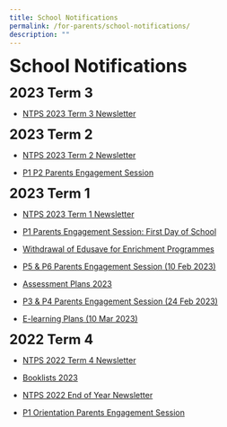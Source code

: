 ```yaml
---
title: School Notifications
permalink: /for-parents/school-notifications/
description: ""
---
```

**<font size="6">School Notifications</font>**

**<font size="5">2023 Term 3</font>**
* [NTPS 2023 Term 3 Newsletter](https://drive.google.com/file/d/1ljGhdQ_rBzqnSXC81k__gO7rc8z1_D6K/view?usp=drive_link)


**<font size="5">2023 Term 2</font>**
* [NTPS 2023 Term 2 Newsletter](https://drive.google.com/file/d/1webEHl03bxqleUiLuKO41XkWTrtLK9SR/view?usp=drive_link)

* [P1 P2 Parents Engagement Session](https://for.edu.sg/p1p2parentengagement2023)

**<font size="5">2023 Term 1</font>**

* [NTPS 2023 Term 1 Newsletter](https://drive.google.com/file/d/1yu84Bvew3ef2B-5nnYo0cNKAKQba5Jtq/view?usp=drive_link)

* [P1 Parents Engagement Session: First Day of School](https://drive.google.com/drive/folders/1W8_QmQ8GzLspnhCnGwkhQRJLRmMpSkpu?usp=sharing)
* [Withdrawal of Edusave for Enrichment Programmes](/files/Withdrawal%20of%20Edusave%20for%20Enrichment%20Programmes.pdf)
* [P5 &amp; P6 Parents Engagement Session (10 Feb 2023)](https://drive.google.com/drive/folders/1okPiNFh4sg_rbRJ4h899D7yzZwF5iJau?usp=sharing)
* [Assessment Plans 2023](https://drive.google.com/drive/folders/1XTEISIShHhkN0QWta0NY9WmbiOM7XFo8?usp=share_link)
* [P3 &amp; P4 Parents Engagement Session (24 Feb 2023)](https://for.edu.sg/ntpsp3p4parentsengagement2023)

* [E-learning Plans (10 Mar 2023)](https://drive.google.com/drive/u/0/folders/10mhtbkGeSGcTIEuy7rudRsODDmIdIefN)




**<font size="5">2022 Term 4</font>**

* [NTPS 2022 Term 4 Newsletter](/files/Term%204%20Newsletter%20(12%20Sep%202022).pdf)

* [Booklists 2023](https://drive.google.com/drive/folders/1VlSDIAXAgsdhmUMPfPR78qXJnjIuP5qv?usp=sharing)
* [NTPS 2022 End of Year Newsletter ](/files/NTPS%20End%20of%20Year%20Newsletter%202022%20(FINAL).pdf)
* [P1 Orientation Parents Engagement Session](https://drive.google.com/drive/folders/160lZUYj8ky9HUZBvBfZ4Yb4H0vRmmAZ6?usp=sharing)